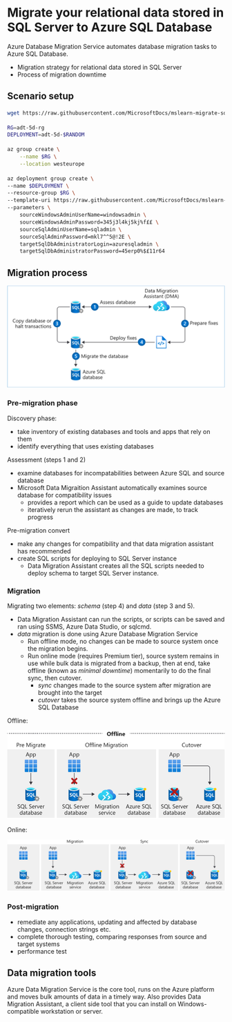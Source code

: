 # Migrate your relational data stored in SQL Server to Azure SQL Database

Azure Database Migration Service automates database migration tasks to Azure SQL Database.


- Migration strategy for relational data stored in SQL Server
- Process of migration downtime


## Scenario setup


```sh
wget https://raw.githubusercontent.com/MicrosoftDocs/mslearn-migrate-sql-server-relational-data/master/azuredeploy.json

RG=adt-5d-rg
DEPLOYMENT=adt-5d-$RANDOM

az group create \
    --name $RG \
    --location westeurope

az deployment group create \
--name $DEPLOYMENT \
--resource-group $RG \
--template-uri https://raw.githubusercontent.com/MicrosoftDocs/mslearn-migrate-sql-server-relational-data/master/azuredeploy.json
--parameters \
    sourceWindowsAdminUserName=windowsadmin \
    sourceWindowsAdminPassword=345j3l4kj5kj%f££ \
    sourceSqlAdminUserName=sqladmin \
    sourceSqlAdminPassword=mkl7^^5@!2E \
    targetSqlDbAdministratorLogin=azuresqladmin \
    targetSqlDbAdministratorPassword=45erp0%$£11r64
```

## Migration process

![](assets/5d-azure-sql-migration-sql-db.png)


### Pre-migration phase


Discovery phase:
- take inventory of existing databases and tools and apps that rely on them
- identify everything that uses existing databases

Assessment (steps 1 and 2)
- examine databases for incompatabilities between Azure SQL and source database
- Microsoft Data Migraition Assistant automatically examines source database for compatibility issues
    - provides a report which can be used as a guide to update databases
    - iteratively rerun the assistant as changes are made, to track progress

Pre-migration convert
- make any changes for compatibility and that data migration assistant has recommended
- create SQL scripts for deploying to SQL Server instance
    - Data Migration Assistant creates all the SQL scripts needed to deploy schema to target SQL Server instance.


### Migration

Migrating two elements: <i>schema</i> (step 4) and <i>data</i> (step 3 and 5).

- Data Migration Assistant can run the scripts, or scripts can be saved and ran using SSMS, Azure Data Studio, or sqlcmd.
- <i>data</i> migration is done using Azure Database Migration Service
    - Run offline mode, no changes can be made to source system once the migration begins.
    - Run online mode (requires Premium tier), source system remains in use while bulk data is migrated from a backup, then at end, take offline (known as <i>minimal downtime</i>) momentarily to do the final sync, then cutover.
        - <i>sync</i> changes made to the source system after migration are brought into the target
        - <i>cutover</i> takes the source system offline and brings up the Azure SQL Database


Offline:

![](assets/5d-offline.svg)


Online:

![](assets/5d-online.svg)


### Post-migration

- remediate any applications, updating and affected by database changes, connection strings etc.
- complete thorough testing, comparing responses from source and target systems
- performance test


## Data migration tools

Azure Data Migration Service is the core tool, runs on the Azure platform and moves bulk amounts of data in a timely way. Also provides Data Migration Assistant, a client side tool that you can install on Windows-compatible workstation or server. 



